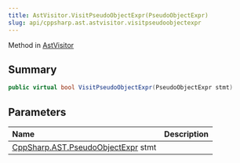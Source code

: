 ```yaml
---
title: AstVisitor.VisitPseudoObjectExpr(PseudoObjectExpr)
slug: api/cppsharp.ast.astvisitor.visitpseudoobjectexpr
---
```

Method in [AstVisitor](/api/cppsharp/ast/astvisitor)

## Summary



```csharp
public virtual bool VisitPseudoObjectExpr(PseudoObjectExpr stmt)
```

## Parameters

|Name|Description|
|:---|:---|
|[CppSharp.AST.PseudoObjectExpr](/api/cppsharp/ast/pseudoobjectexpr) stmt||

